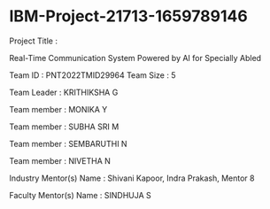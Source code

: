# IBM-Project-21713-1659789146

Project Title :

Real-Time Communication System Powered by AI for Specially Abled

Team ID : PNT2022TMID29964
Team Size : 5

Team Leader : KRITHIKSHA G

Team member : MONIKA Y

Team member : SUBHA SRI M

Team member : SEMBARUTHI N

Team member : NIVETHA N

Industry Mentor(s) Name : Shivani Kapoor, Indra Prakash, Mentor 8

Faculty Mentor(s) Name : SINDHUJA S
